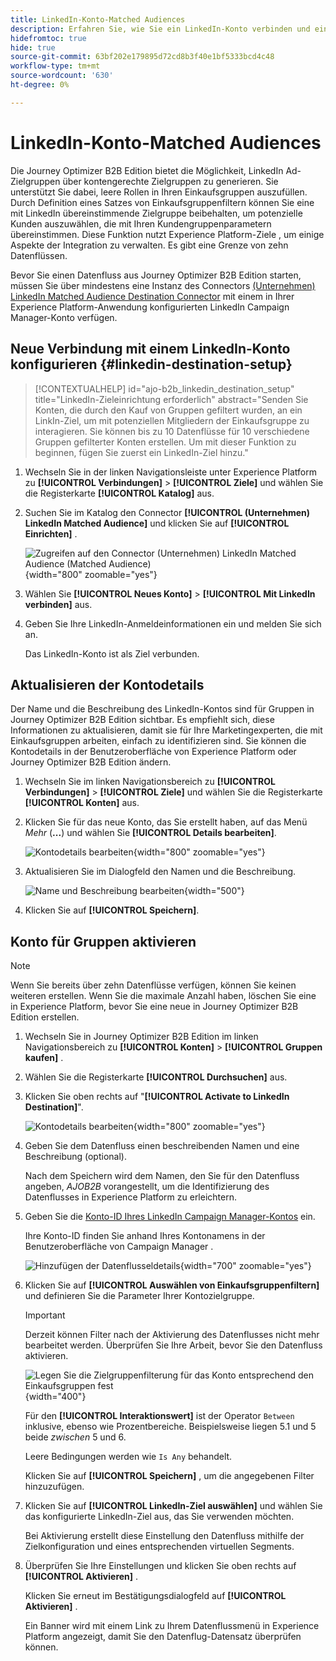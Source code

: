 ```yaml
---
title: LinkedIn-Konto-Matched Audiences
description: Erfahren Sie, wie Sie ein LinkedIn-Konto verbinden und einen Datenfluss für den Kauf von Gruppen aktivieren.
hidefromtoc: true
hide: true
source-git-commit: 63bf202e179895d72cd8b3f40e1bf5333bcd4c48
workflow-type: tm+mt
source-wordcount: '630'
ht-degree: 0%

---
```


# LinkedIn-Konto-Matched Audiences

Die Journey Optimizer B2B Edition bietet die Möglichkeit, LinkedIn Ad-Zielgruppen über kontengerechte Zielgruppen zu generieren. Sie unterstützt Sie dabei, leere Rollen in Ihren Einkaufsgruppen auszufüllen. Durch Definition eines Satzes von Einkaufsgruppenfiltern können Sie eine mit LinkedIn übereinstimmende Zielgruppe beibehalten, um potenzielle Kunden auszuwählen, die mit Ihren Kundengruppenparametern übereinstimmen. Diese Funktion nutzt Experience Platform-Ziele , um einige Aspekte der Integration zu verwalten. Es gibt eine Grenze von zehn Datenflüssen.

Bevor Sie einen Datenfluss aus Journey Optimizer B2B Edition starten, müssen Sie über mindestens eine Instanz des Connectors [(Unternehmen) LinkedIn Matched Audience Destination Connector](https://experienceleague.adobe.com/en/docs/experience-platform/destinations/catalog/social/linkedin#connect) mit einem in Ihrer Experience Platform-Anwendung konfigurierten LinkedIn Campaign Manager-Konto verfügen.

## Neue Verbindung mit einem LinkedIn-Konto konfigurieren {#linkedin-destination-setup}

>[!CONTEXTUALHELP]
>id="ajo-b2b_linkedin_destination_setup"
>title="LinkedIn-Zieleinrichtung erforderlich"
>abstract="Senden Sie Konten, die durch den Kauf von Gruppen gefiltert wurden, an ein LinkIn-Ziel, um mit potenziellen Mitgliedern der Einkaufsgruppe zu interagieren. Sie können bis zu 10 Datenflüsse für 10 verschiedene Gruppen gefilterter Konten erstellen. Um mit dieser Funktion zu beginnen, fügen Sie zuerst ein LinkedIn-Ziel hinzu."

1. Wechseln Sie in der linken Navigationsleiste unter Experience Platform zu **[!UICONTROL Verbindungen]** > **[!UICONTROL Ziele]** und wählen Sie die Registerkarte **[!UICONTROL Katalog]** aus.

1. Suchen Sie im Katalog den Connector **[!UICONTROL (Unternehmen) LinkedIn Matched Audience]** und klicken Sie auf **[!UICONTROL Einrichten]** .

   ![Zugreifen auf den Connector (Unternehmen) LinkedIn Matched Audience (Matched Audience)](./assets/aep-destinations-catalog-linkedin.png){width="800" zoomable="yes"}

1. Wählen Sie **[!UICONTROL Neues Konto]** > **[!UICONTROL Mit LinkedIn verbinden]** aus.

1. Geben Sie Ihre LinkedIn-Anmeldeinformationen ein und melden Sie sich an.

   Das LinkedIn-Konto ist als Ziel verbunden.

## Aktualisieren der Kontodetails

Der Name und die Beschreibung des LinkedIn-Kontos sind für Gruppen in Journey Optimizer B2B Edition sichtbar. Es empfiehlt sich, diese Informationen zu aktualisieren, damit sie für Ihre Marketingexperten, die mit Einkaufsgruppen arbeiten, einfach zu identifizieren sind. Sie können die Kontodetails in der Benutzeroberfläche von Experience Platform oder Journey Optimizer B2B Edition ändern.

1. Wechseln Sie im linken Navigationsbereich zu **[!UICONTROL Verbindungen]** > **[!UICONTROL Ziele]** und wählen Sie die Registerkarte **[!UICONTROL Konten]** aus.

1. Klicken Sie für das neue Konto, das Sie erstellt haben, auf das Menü _Mehr_ (**...**) und wählen Sie **[!UICONTROL Details bearbeiten]**.

   ![Kontodetails bearbeiten](./assets/aep-destinations-accounts-edit-details.png){width="800" zoomable="yes"}

1. Aktualisieren Sie im Dialogfeld den Namen und die Beschreibung.

   ![Name und Beschreibung bearbeiten](./assets/destinations-linkedin-account-edit-details-dialog.png){width="500"}

1. Klicken Sie auf **[!UICONTROL Speichern]**.

## Konto für Gruppen aktivieren

>[!NOTE]
>
>Wenn Sie bereits über zehn Datenflüsse verfügen, können Sie keinen weiteren erstellen. Wenn Sie die maximale Anzahl haben, löschen Sie eine in Experience Platform, bevor Sie eine neue in Journey Optimizer B2B Edition erstellen.

1. Wechseln Sie in Journey Optimizer B2B Edition im linken Navigationsbereich zu **[!UICONTROL Konten]** > **[!UICONTROL Gruppen kaufen]** .

1. Wählen Sie die Registerkarte **[!UICONTROL Durchsuchen]** aus.

1. Klicken Sie oben rechts auf &quot;**[!UICONTROL Activate to LinkedIn Destination]**&quot;.

   ![Kontodetails bearbeiten](./assets/activate-linkedin-destination.png){width="800" zoomable="yes"}

1. Geben Sie dem Datenfluss einen beschreibenden Namen und eine Beschreibung (optional).

   Nach dem Speichern wird dem Namen, den Sie für den Datenfluss angeben, _AJOB2B_ vorangestellt, um die Identifizierung des Datenflusses in Experience Platform zu erleichtern.

1. Geben Sie die [Konto-ID Ihres LinkedIn Campaign Manager-Kontos](https://www.linkedin.com/help/lms/answer/a424270) ein.

   Ihre Konto-ID finden Sie anhand Ihres Kontonamens in der Benutzeroberfläche von Campaign Manager .

   ![Hinzufügen der Datenflusseldetails](./assets/destinations-linkedin-activate-details.png){width="700" zoomable="yes"}

1. Klicken Sie auf **[!UICONTROL Auswählen von Einkaufsgruppenfiltern]** und definieren Sie die Parameter Ihrer Kontozielgruppe.

   >[!IMPORTANT]
   >
   >Derzeit können Filter nach der Aktivierung des Datenflusses nicht mehr bearbeitet werden. Überprüfen Sie Ihre Arbeit, bevor Sie den Datenfluss aktivieren.

   ![Legen Sie die Zielgruppenfilterung für das Konto entsprechend den Einkaufsgruppen fest](./assets/destinations-linkedin-activate-buying-group-filters.png){width="400"}

   Für den **[!UICONTROL Interaktionswert]** ist der Operator `Between` inklusive, ebenso wie Prozentbereiche. Beispielsweise liegen 5.1 und 5 beide _zwischen_ 5 und 6.

   Leere Bedingungen werden wie `Is Any` behandelt.

   Klicken Sie auf **[!UICONTROL Speichern]** , um die angegebenen Filter hinzuzufügen.

1. Klicken Sie auf **[!UICONTROL LinkedIn-Ziel auswählen]** und wählen Sie das konfigurierte LinkedIn-Ziel aus, das Sie verwenden möchten.

   Bei Aktivierung erstellt diese Einstellung den Datenfluss mithilfe der Zielkonfiguration und eines entsprechenden virtuellen Segments.

1. Überprüfen Sie Ihre Einstellungen und klicken Sie oben rechts auf **[!UICONTROL Aktivieren]** .

   Klicken Sie erneut im Bestätigungsdialogfeld auf **[!UICONTROL Aktivieren]** .

   Ein Banner wird mit einem Link zu Ihrem Datenflussmenü in Experience Platform angezeigt, damit Sie den Datenflug-Datensatz überprüfen können.

